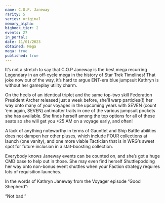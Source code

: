 ```yaml
---
name: C.O.P. Janeway
rarity: 5
series: original
memory_alpha:
bigbook_tier: 2
events: 27
in_portal:
date: 11/01/2023
obtained: Mega
mega: true
published: true
---
```


It’s not a stretch to say that C.O.P Janeway is the best mega recurring Legendary in an off-cycle mega in the history of Star Trek Timelines!  That joke now out of the way, it’s hard to argue ENT-era blue jumpsuit Kathryn is without her gameplay utility charm.

On the heels of an identical triplet and the same top-two skill Federation President Archer released just a week before, she’ll warp particles(!) her way onto many of your voyages in the upcoming years with SEVEN (count ‘em again, SEVEN) antimatter traits in one of the various jumpsuit pockets she has available.  She finds herself among the top options for all of these seats so she will get you +25 AM on a voyage early, and often!

A lack of anything noteworthy in terms of Gauntlet and Ship Battle abilities does not dampen her other pluses, which include FOUR collections at launch (one vanity), and one more viable Tactician that is in WRG’s sweet spot for future inclusion in a stat-boosting collection.

Everybody knows Janeway events can be counted on, and she’s got a huge CMD base to help out in those.  She may even find herself Shuttlepodding her way onto non-bonus event shuttles when your Faction strategy requires lots of requisition launches.

In the words of Kathryn Janeway from the Voyager episode “Good Shepherd”:

“Not bad.”
